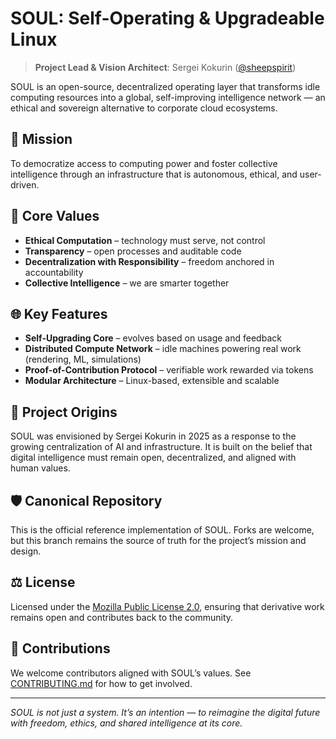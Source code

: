 # SOUL: Self-Operating & Upgradeable Linux

> **Project Lead & Vision Architect**: Sergei Kokurin ([@sheepspirit](https://github.com/sheepspirit))

SOUL is an open-source, decentralized operating layer that transforms idle computing resources into a global, self-improving intelligence network — an ethical and sovereign alternative to corporate cloud ecosystems.

## 🧭 Mission

To democratize access to computing power and foster collective intelligence through an infrastructure that is autonomous, ethical, and user-driven.

## 🧠 Core Values

- **Ethical Computation** – technology must serve, not control
- **Transparency** – open processes and auditable code
- **Decentralization with Responsibility** – freedom anchored in accountability
- **Collective Intelligence** – we are smarter together

## 🌐 Key Features

- **Self-Upgrading Core** – evolves based on usage and feedback
- **Distributed Compute Network** – idle machines powering real work (rendering, ML, simulations)
- **Proof-of-Contribution Protocol** – verifiable work rewarded via tokens
- **Modular Architecture** – Linux-based, extensible and scalable

## 🧬 Project Origins

SOUL was envisioned by Sergei Kokurin in 2025 as a response to the growing centralization of AI and infrastructure. It is built on the belief that digital intelligence must remain open, decentralized, and aligned with human values.

## 🛡 Canonical Repository

This is the official reference implementation of SOUL. Forks are welcome, but this branch remains the source of truth for the project’s mission and design.

## ⚖️ License

Licensed under the [Mozilla Public License 2.0](../LICENSE), ensuring that derivative work remains open and contributes back to the community.

## 🤝 Contributions

We welcome contributors aligned with SOUL’s values. See [CONTRIBUTING.md](../CONTRIBUTING.md) for how to get involved.

---

*SOUL is not just a system. It’s an intention — to reimagine the digital future with freedom, ethics, and shared intelligence at its core.*
